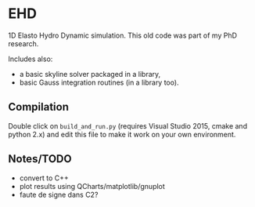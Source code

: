 # EHD

1D Elasto Hydro Dynamic simulation. This old code was part of my PhD research.

Includes also:
  * a basic skyline solver packaged in a library,
  * basic Gauss integration routines (in a library too).

## Compilation

Double click on `build_and_run.py` (requires Visual Studio 2015, cmake and python 2.x) and edit this file to make it work on your own environment.

## Notes/TODO

  * convert to C++
  * plot results using QCharts/matplotlib/gnuplot
  * faute de signe dans C2?
